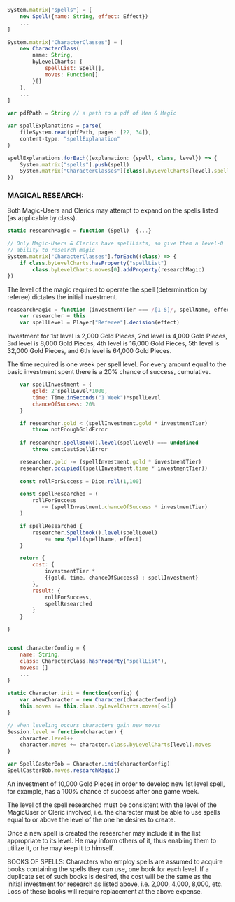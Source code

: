 ```javascript
System.matrix["spells"] = [
    new Spell({name: String, effect: Effect})
    ...
]

System.matrix["CharacterClasses"] = [
    new CharacterClass(
        name: String,
        byLevelCharts: {
            spellList: Spell[],
            moves: Function[]
        }[]
    ),
    ...
]

var pdfPath = String // a path to a pdf of Men & Magic

var spellExplanations = parse(
    fileSystem.read(pdfPath, pages: [22, 34]), 
    content-type: "spellExplanation"
)

spellExplanations.forEach((explanation: {spell, class, level}) => {
    System.matrix["spells"].push(spell)
    System.matrix["CharacterClasses"][class].byLevelCharts[level].spellList.push(spell)
})
```

### MAGICAL RESEARCH:
Both Magic-Users and Clerics may attempt to expand on the spells listed (as applicable by class). 
```javascript
static researchMagic = function (Spell)  {...}

// Only Magic-Users & Clerics have spellLists, so give them a level-0
// ability to research magic
System.matrix["CharacterClasses"].forEach((class) => {
    if class.byLevelCharts.hasProperty("spellList")
        class.byLevelCharts.moves[0].addProperty(researchMagic)
})
```

The level of the magic required to operate the spell (determination by referee) dictates the initial investment. 

```javascript
reasearchMagic = function (investmentTier === /[1-5]/, spellName, effect) { 
    var researcher = this
    var spellLevel = Player["Referee"].decision(effect)
```

Investment for 1st level is 2,000 Gold Pieces, 2nd level is 4,000 Gold
Pieces, 3rd level is 8,000 Gold Pieces, 4th level is 16,000 Gold Pieces, 5th level is 32,000 Gold Pieces, and 6th level is 64,000 Gold Pieces. 

The time required is one week per spell level. For every amount equal to the basic investment spent there is a 20% chance of success, cumulative. 
```javascript
    var spellInvestment = {
        gold: 2^spellLevel*1000,
        time: Time.inSeconds("1 Week")*spellLevel
        chanceOfSuccess: 20%
    }

    if researcher.gold < (spellInvestment.gold * investmentTier)
        throw notEnoughGoldError
    
    if researcher.SpellBook().level(spellLevel) === undefined
        throw cantCastSpellError

    researcher.gold -= (spellInvestment.gold * investmentTier)
    researcher.occupied((spellInvestment.time * investmentTier))
    
    const rollForSuccess = Dice.roll(1,100)

    const spellResearched = (
        rollForSuccess 
           <= (spellInvestment.chanceOfSuccess * investmentTier)
    )

    if spellResearched {
        researcher.Spellbook().level(spellLevel) 
            += new Spell(spellName, effect)
    }

    return {
        cost: {
            investmentTier *
            {{gold, time, chanceOfSuccess} : spellInvestment}
        },
        result: {
            rollForSuccess, 
            spellResearched
        }
    }

} 


const characterConfig = {
    name: String, 
    class: CharacterClass.hasProperty("spellList"), 
    moves: []
    ...
}

static Character.init = function(config) {
    var aNewCharacter = new Character(characterConfig)
    this.moves += this.class.byLevelCharts.moves[<=1]
}

// when leveling occurs characters gain new moves
Session.level = function(character) {
    character.level++
    character.moves += character.class.byLevelCharts[level].moves
}

var SpellCasterBob = Character.init(characterConfig)
SpellCasterBob.moves.researchMagic()

```

An investment of 10,000 Gold Pieces in order to develop new 1st level spell, for example, has a 100% chance of success after one game week.

The level of the spell researched must be consistent with the level of the MagicUser or Cleric involved, i.e. the character must be able to use spells equal to or above the level of the one he desires to create.

Once a new spell is created the researcher may include it in the list appropriate to its level. He may inform others of it, thus enabling them to utilize it, or he may keep it to himself.


BOOKS OF SPELLS:
Characters who employ spells are assumed to acquire books containing the
spells they can use, one book for each level. If a duplicate set of such books is desired, the cost will be the same as the initial investment for research as listed
above, i.e. 2,000, 4,000, 8,000, etc. Loss of these books will require replacement
at the above expense.
